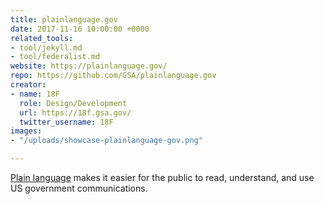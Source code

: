 ```yaml
---
title: plainlanguage.gov
date: 2017-11-16 10:00:00 +0000
related_tools:
- tool/jekyll.md
- tool/federalist.md
website: https://plainlanguage.gov/
repo: https://github.com/GSA/plainlanguage.gov
creator:
- name: 18F
  role: Design/Development
  url: https://18f.gsa.gov/
  twitter_username: 18F
images:
- "/uploads/showcase-plainlanguage-gov.png"

---
```

[Plain language](https://plainlanguage.gov/) makes it easier for the public to read, understand, and use US government communications.

